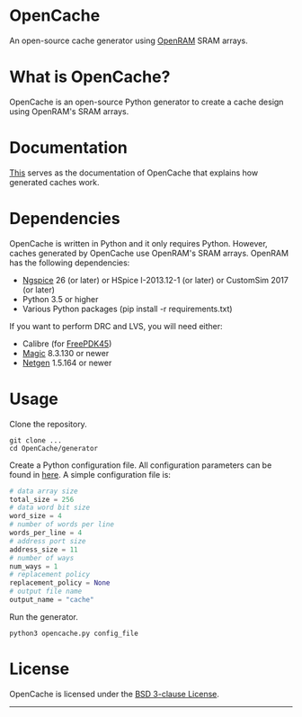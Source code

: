# OpenCache
An open-source cache generator using [OpenRAM] SRAM arrays.

# What is OpenCache?
OpenCache is an open-source Python generator to create a cache design using OpenRAM's SRAM arrays.

# Documentation
[This](CACHE.md) serves as the documentation of OpenCache that explains how generated caches work.

# Dependencies
OpenCache is written in Python and it only requires Python. However, caches generated by OpenCache use
OpenRAM's SRAM arrays. OpenRAM has the following dependencies:
+ [Ngspice] 26 (or later) or HSpice I-2013.12-1 (or later) or CustomSim 2017 (or later)
+ Python 3.5 or higher
+ Various Python packages (pip install -r requirements.txt)

If you want to perform DRC and LVS, you will need either:
+ Calibre (for [FreePDK45])
+ [Magic] 8.3.130 or newer
+ [Netgen] 1.5.164 or newer

# Usage
Clone the repository.
```
git clone ...
cd OpenCache/generator
```
Create a Python configuration file. All configuration parameters can be found in [here](CONFIG.md). A simple configuration file is:
```python
# data array size
total_size = 256
# data word bit size
word_size = 4
# number of words per line
words_per_line = 4
# address port size
address_size = 11
# number of ways
num_ways = 1
# replacement policy
replacement_policy = None
# output file name
output_name = "cache"
```
Run the generator.
```
python3 opencache.py config_file
```

# License
OpenCache is licensed under the [BSD 3-clause License](LICENSE).

* * *

[OpenRAM]:       https://github.com/VLSIDA/OpenRAM

[Magic]:                 http://opencircuitdesign.com/magic/
[Netgen]:                http://opencircuitdesign.com/netgen/
[Qflow]:                 http://opencircuitdesign.com/qflow/history.html
[Ngspice]:               http://ngspice.sourceforge.net/

[OSUPDK]:                https://vlsiarch.ecen.okstate.edu/flow/
[FreePDK45]:             https://www.eda.ncsu.edu/wiki/FreePDK45:Contents
[SCMOS]:                 https://www.mosis.com/files/scmos/scmos.pdf
